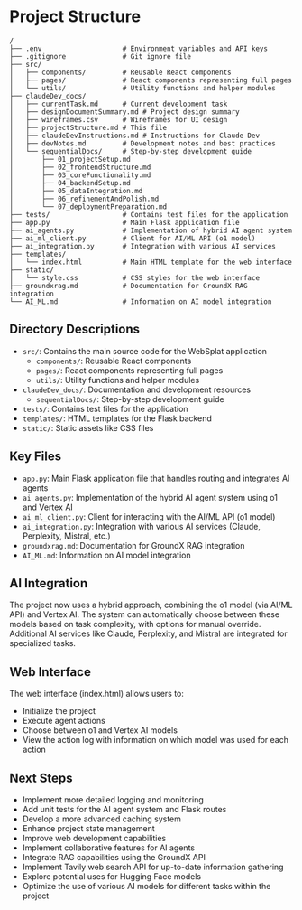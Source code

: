 # Project Structure

```
/
├── .env                    # Environment variables and API keys
├── .gitignore              # Git ignore file
├── src/
│   ├── components/         # Reusable React components
│   ├── pages/              # React components representing full pages
│   └── utils/              # Utility functions and helper modules
├── claudeDev_docs/
│   ├── currentTask.md      # Current development task
│   ├── designDocumentSummary.md # Project design summary
│   ├── wireframes.csv      # Wireframes for UI design
│   ├── projectStructure.md # This file
│   ├── claudeDevInstructions.md # Instructions for Claude Dev
│   ├── devNotes.md         # Development notes and best practices
│   └── sequentialDocs/     # Step-by-step development guide
│       ├── 01_projectSetup.md
│       ├── 02_frontendStructure.md
│       ├── 03_coreFunctionality.md
│       ├── 04_backendSetup.md
│       ├── 05_dataIntegration.md
│       ├── 06_refinementAndPolish.md
│       └── 07_deploymentPreparation.md
├── tests/                  # Contains test files for the application
├── app.py                  # Main Flask application file
├── ai_agents.py            # Implementation of hybrid AI agent system
├── ai_ml_client.py         # Client for AI/ML API (o1 model)
├── ai_integration.py       # Integration with various AI services
├── templates/
│   └── index.html          # Main HTML template for the web interface
├── static/
│   └── style.css           # CSS styles for the web interface
├── groundxrag.md           # Documentation for GroundX RAG integration
└── AI_ML.md                # Information on AI model integration
```

## Directory Descriptions

- `src/`: Contains the main source code for the WebSplat application
  - `components/`: Reusable React components
  - `pages/`: React components representing full pages
  - `utils/`: Utility functions and helper modules
- `claudeDev_docs/`: Documentation and development resources
  - `sequentialDocs/`: Step-by-step development guide
- `tests/`: Contains test files for the application
- `templates/`: HTML templates for the Flask backend
- `static/`: Static assets like CSS files

## Key Files

- `app.py`: Main Flask application file that handles routing and integrates AI agents
- `ai_agents.py`: Implementation of the hybrid AI agent system using o1 and Vertex AI
- `ai_ml_client.py`: Client for interacting with the AI/ML API (o1 model)
- `ai_integration.py`: Integration with various AI services (Claude, Perplexity, Mistral, etc.)
- `groundxrag.md`: Documentation for GroundX RAG integration
- `AI_ML.md`: Information on AI model integration

## AI Integration

The project now uses a hybrid approach, combining the o1 model (via AI/ML API) and Vertex AI. The system can automatically choose between these models based on task complexity, with options for manual override. Additional AI services like Claude, Perplexity, and Mistral are integrated for specialized tasks.

## Web Interface

The web interface (index.html) allows users to:
- Initialize the project
- Execute agent actions
- Choose between o1 and Vertex AI models
- View the action log with information on which model was used for each action

## Next Steps

- Implement more detailed logging and monitoring
- Add unit tests for the AI agent system and Flask routes
- Develop a more advanced caching system
- Enhance project state management
- Improve web development capabilities
- Implement collaborative features for AI agents
- Integrate RAG capabilities using the GroundX API
- Implement Tavily web search API for up-to-date information gathering
- Explore potential uses for Hugging Face models
- Optimize the use of various AI models for different tasks within the project